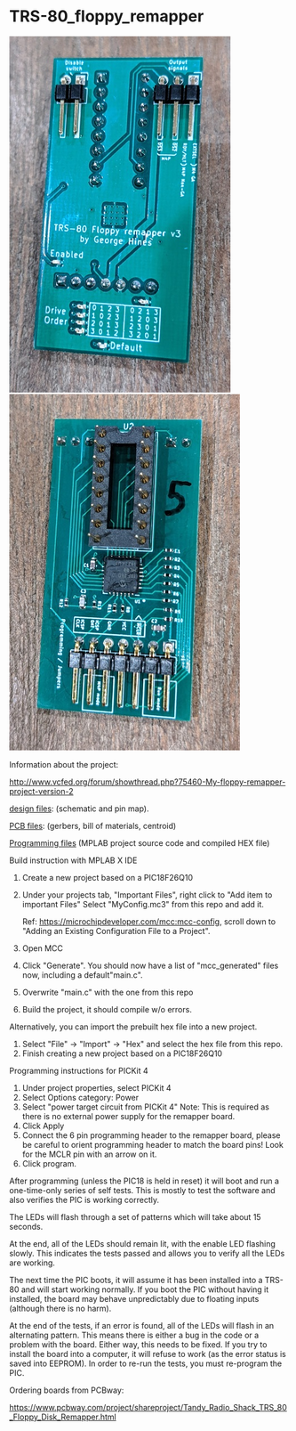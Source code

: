 # TRS-80_floppy_remapper

![front of board](/images/front-v3.jpg)![back of board](/images/back-v3.jpg)

Information about the project:

http://www.vcfed.org/forum/showthread.php?75460-My-floppy-remapper-project-version-2

[design files](/design): (schematic and pin map).

[PCB files](/design/pcb_info): (gerbers, bill of materials, centroid)

[Programming files](/program) (MPLAB project source code and compiled HEX file)

Build instruction with MPLAB X IDE

1. Create a new project based on a PIC18F26Q10
2. Under your projects tab, "Important Files", right click to "Add item to important Files"
   Select "MyConfig.mc3" from this repo and add it.
   
   Ref: https://microchipdeveloper.com/mcc:mcc-config, scroll down
   to "Adding an Existing Configuration File to a Project".
   
3. Open MCC
4. Click "Generate".  You should now have a list of "mcc_generated" files now, including
   a default"main.c".
5. Overwrite "main.c" with the one from this repo
6. Build the project, it should compile w/o errors.

Alternatively, you can import the prebuilt hex file into a new project.

1. Select "File" -> "Import" -> "Hex" and select the hex file from this repo.
2. Finish creating a new project based on a PIC18F26Q10

Programming instructions for PICKit 4

1. Under project properties, select PICKit 4
2. Select Options category: Power
3. Select "power target circuit from PICKit 4"
   Note: This is required as there is no external power supply for the remapper board.
4. Click Apply
5. Connect the 6 pin programming header to the remapper board, please be careful to orient
   programming header to match the board pins!  Look for the MCLR pin with an arrow on it.
6. Click program.

After programming (unless the PIC18 is held in reset) it will boot and run a
one-time-only series of self tests.  This is mostly to test the software and
also verifies the PIC is working correctly.

The LEDs will flash through a set of patterns which will take about 15 seconds.

At the end, all of the LEDs should remain lit, with the enable LED flashing slowly.
This indicates the tests passed and allows you to verify all the LEDs are working.

The next time the PIC boots, it will assume it has been installed into a TRS-80 and
will start working normally.  If you boot the PIC without having it installed, the
board may behave unpredictably due to floating inputs (although there is no harm).

At the end of the tests, if an error is found, all of the LEDs will flash in an
alternating pattern.  This means there is either a bug in the code or a problem with
the board.  Either way, this needs to be fixed. If you try to install the board
into a computer, it will refuse to work (as the error status is saved into EEPROM).
In order to re-run the tests, you must re-program the PIC.

Ordering boards from PCBway:

https://www.pcbway.com/project/shareproject/Tandy_Radio_Shack_TRS_80_Floppy_Disk_Remapper.html
